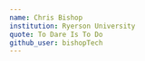 ```yaml
---
name: Chris Bishop
institution: Ryerson University
quote: To Dare Is To Do
github_user: bishopTech
---
```

